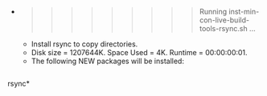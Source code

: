* >>>>>>>>> Running inst-min-con-live-build-tools-rsync.sh ...
  * Install rsync to copy directories.
  * Disk size = 1207644K. Space Used = 4K. Runtime = 00:00:00:01.
  * The following NEW packages will be installed:
  ```bash
rsync*
  ```
